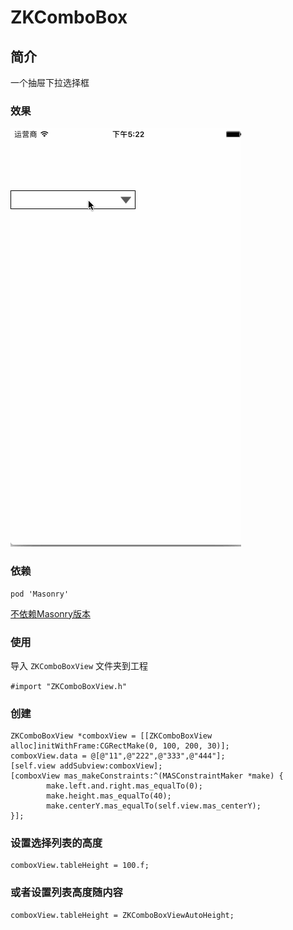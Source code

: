 # ZKComboBox
## 简介
一个抽屉下拉选择框  
### 效果
![](https://github.com/zkil/ZKComboBox/blob/master/timeline.gif?raw=true)  
### 依赖
```
pod 'Masonry'
```
[不依赖Masonry版本](https://github.com/zkil/ZKComboBox/tree/frame%E7%89%88%E6%9C%AC)

### 使用
导入 `ZKComboBoxView` 文件夹到工程

`#import "ZKComboBoxView.h"`  

### 创建 
```
ZKComboBoxView *comboxView = [[ZKComboBoxView alloc]initWithFrame:CGRectMake(0, 100, 200, 30)];
comboxView.data = @[@"11",@"222",@"333",@"444"];
[self.view addSubview:comboxView];
[comboxView mas_makeConstraints:^(MASConstraintMaker *make) {
        make.left.and.right.mas_equalTo(0);
        make.height.mas_equalTo(40);
        make.centerY.mas_equalTo(self.view.mas_centerY);
}];
```

### 设置选择列表的高度
```
comboxView.tableHeight = 100.f;
```

### 或者设置列表高度随内容
```
comboxView.tableHeight = ZKComboBoxViewAutoHeight;
```
